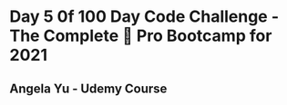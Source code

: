 # Day 5 0f 100 Day Code Challenge - The Complete :snake: Pro Bootcamp for 2021
## Angela Yu - Udemy Course
